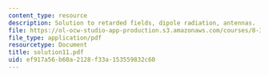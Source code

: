 ```yaml
---
content_type: resource
description: Solution to retarded fields, dipole radiation, antennas.
file: https://ol-ocw-studio-app-production.s3.amazonaws.com/courses/8-311-electromagnetic-theory-spring-2004/ef917a56b60a2128f33a153559832c60_solution11.pdf
file_type: application/pdf
resourcetype: Document
title: solution11.pdf
uid: ef917a56-b60a-2128-f33a-153559832c60
---
```

